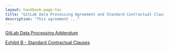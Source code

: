 ```yaml
---
layout: handbook-page-toc
title: "GitLab Data Processing Agreement and Standard Contractual Clauses"
description: "This agreement ..."
---
```


<a href="https://gitlab.com/gitlab-com/legal-and-compliance/-/raw/master/Customer_DPA__5.23.22_.pdf">GitLab Data Processing Addendum</a>

<a href="https://gitlab.com/gitlab-com/legal-and-compliance/-/raw/master/Exhibit_B__Standard_Contractual_Clauses_5_25_22.pdf"> Exhibit B - Standard Contractual Clauses</a>
